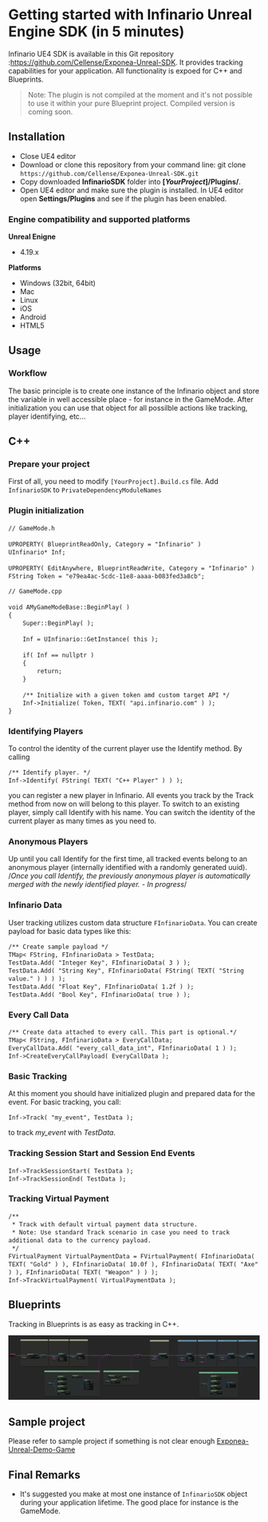 # Getting started with Infinario Unreal Engine SDK (in 5 minutes)

 Infinario UE4 SDK is available in this Git repository :https://github.com/Cellense/Exponea-Unreal-SDK. It provides tracking capabilities for your application. All functionality is expoed for C++ and Blueprints.
 
 > Note: The plugin is not compiled at the moment and it's not possible to use it within your pure Blueprint project. Compiled version is coming soon.


## Installation

* Close UE4 editor
* Download or clone this repository from your command line: git clone `https://github.com/Cellense/Exponea-Unreal-SDK.git`
* Copy downloaded **InfinarioSDK** folder into **[*YourProject*]/Plugins/**.
* Open UE4 editor and make sure the plugin is installed. In UE4 editor open **Settings/Plugins** and see if the plugin has been enabled.

### Engine compatibility and supported platforms

**Unreal Enigne** 
- 4.19.x

**Platforms** 
* Windows (32bit, 64bit)
* Mac
* Linux
* iOS
* Android
* HTML5


## Usage

### Workflow

The basic principle is to create one instance of the Infinario object and store the variable in well accessible place - for instance in the GameMode. After initialization you can use that object for all possilble actions like tracking, player identifying, etc...

## C++

### Prepare your project

First of all, you need to modify `[YourProject].Build.cs` file. Add `InfinarioSDK` to `PrivateDependencyModuleNames`

### Plugin initialization

```
// GameMode.h

UPROPERTY( BlueprintReadOnly, Category = "Infinario" )
UInfinario* Inf;
    
UPROPERTY( EditAnywhere, BlueprintReadWrite, Category = "Infinario" )
FString Token = "e79ea4ac-5cdc-11e8-aaaa-b083fed3a8cb";
```

```
// GameMode.cpp

void AMyGameModeBase::BeginPlay( )
{
	Super::BeginPlay( );
    
    Inf = UInfinario::GetInstance( this );

	if( Inf == nullptr )
    {
		return;
	}
    
    /** Initialize with a given token amd custom target API */
    Inf->Initialize( Token, TEXT( "api.infinario.com" ) );
}
```

### Identifying Players

To control the identity of the current player use the Identify method. By calling

```
/** Identify player. */
Inf->Identify( FString( TEXT( "C++ Player" ) ) );
```
you can register a new player in Infinario. All events you track by the Track method from now on will belong to this player. To switch to an existing player, simply call Identify with his name. You can switch the identity of the current player as many times as you need to.

### Anonymous Players

Up until you call Identify for the first time, all tracked events belong to an anonymous player (internally identified with a randomly generated uuid). /*Once you call Identify, the previously anonymous player is automatically merged with the newly identified player. - In progress*/

### Infinario Data

User tracking utilizes custom data structure `FInfinarioData`. You can create payload for basic data types like this:

```
/** Create sample payload */
TMap< FString, FInfinarioData > TestData;
TestData.Add( "Integer Key", FInfinarioData( 3 ) );
TestData.Add( "String Key", FInfinarioData( FString( TEXT( "String value." ) ) ) );
TestData.Add( "Float Key", FInfinarioData( 1.2f ) );
TestData.Add( "Bool Key", FInfinarioData( true ) );
```       
  
### Every Call Data
```
/** Create data attached to every call. This part is optional.*/
TMap< FString, FInfinarioData > EveryCallData;
EveryCallData.Add( "every_call_data_int", FInfinarioData( 1 ) );
Inf->CreateEveryCallPayload( EveryCallData );
```

### Basic Tracking

At this moment you should have initialized plugin and prepared data for the event. For basic tracking, you call:
```
Inf->Track( "my_event", TestData );
```
to track *my_event* with *TestData*.

### Tracking Session Start and Session End Events

```
Inf->TrackSessionStart( TestData );
Inf->TrackSessionEnd( TestData );

```

### Tracking Virtual Payment
```
/**
 * Track with default virtual payment data structure.
 * Note: Use standard Track scenario in case you need to track additional data to the currency payload.
 */
FVirtualPayment VirtualPaymentData = FVirtualPayment( FInfinarioData( TEXT( "Gold" ) ), FInfinarioData( 10.0f ), FInfinarioData( TEXT( "Axe" ) ), FInfinarioData( TEXT( "Weapon" ) ) );
Inf->TrackVirtualPayment( VirtualPaymentData );
```

## Blueprints

Tracking in Blueprints is as easy as tracking in C++. 

![Alt text](HowTo/bp_howto.png?raw=true "bp")

## Sample project

Please refer to sample project if something is not clear enough [Exponea-Unreal-Demo-Game](https://github.com/Cellense/Exponea-Unreal-Demo-Game)

## Final Remarks

* It's suggested you make at most one instance of `InfinarioSDK` object during your application lifetime. The good place for instance is the GameMode.
